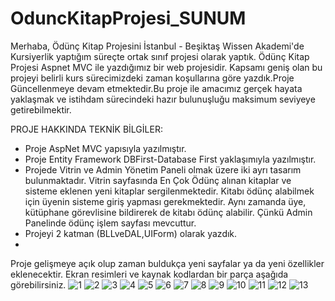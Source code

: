 # OduncKitapProjesi_SUNUM
Merhaba, Ödünç Kitap Projesini İstanbul - Beşiktaş Wissen Akademi'de Kursiyerlik yaptığım süreçte ortak sınıf projesi olarak yaptık. Ödünç Kitap Projesi Aspnet MVC ile yazdığımız bir web projesidir. Kapsamı geniş olan bu projeyi belirli kurs sürecimizdeki zaman koşullarına göre yazdık.Proje Güncellenmeye devam etmektedir.Bu proje ile amacımız gerçek hayata yaklaşmak ve istihdam sürecindeki hazır bulunuşluğu maksimum seviyeye getirebilmektir.

PROJE HAKKINDA TEKNİK BİLGİLER: 
* Proje AspNet MVC yapısıyla yazılmıştır.
* Proje Entity Framework DBFirst-Database First yaklaşımıyla yazılmıştır. 
* Projede Vitrin ve Admin Yönetim Paneli olmak üzere iki ayrı tasarım bulunmaktadır. Vitrin sayfasında En Çok Ödünç alınan kitaplar ve sisteme eklenen yeni kitaplar sergilenmektedir. Kitabı ödünç alabilmek için üyenin sisteme giriş yapması gerekmektedir. Aynı zamanda üye, kütüphane görevlisine bildirerek de kitabı ödünç alabilir. Çünkü Admin Panelinde ödünç işlem sayfası mevcuttur. 
* Projeyi 2 katman (BLLveDAL,UIForm) olarak yazdık. 
* 
Proje gelişmeye açık olup zaman buldukça yeni sayfalar ya da yeni özellikler eklenecektir. Ekran resimleri ve kaynak kodlardan bir parça aşağıda görebilirsiniz.
![1](https://user-images.githubusercontent.com/73273677/217252069-a7647c2e-415e-43cd-8065-e9ff20108f70.png)
![2](https://user-images.githubusercontent.com/73273677/217252080-1c2d9d13-c8de-4e32-b2a0-c9cdf404cd89.png)
![3](https://user-images.githubusercontent.com/73273677/217252093-4b96cc63-addd-4425-a22c-0cdf2291fdbf.png)
![4](https://user-images.githubusercontent.com/73273677/217252131-e56f691e-da5c-403f-b78c-831d376785cf.png)
![5](https://user-images.githubusercontent.com/73273677/217252140-ac44339d-06b0-4fca-8334-26a0430ce40f.png)
![6](https://user-images.githubusercontent.com/73273677/217252151-bbea05f0-62c8-41c3-9a5c-bf34e156516b.png)
![7](https://user-images.githubusercontent.com/73273677/217252166-3d869358-9520-4e0e-8822-66d57796b805.png)
![8](https://user-images.githubusercontent.com/73273677/217252178-228063b2-7cd7-4729-a68c-6d9494316f64.png)
![9](https://user-images.githubusercontent.com/73273677/217252187-67f65c60-6f41-4ef7-83db-06c96aa8742b.png)
![10](https://user-images.githubusercontent.com/73273677/217252204-80d83811-e718-46a7-ae1a-76bfe7238859.png)
![11](https://user-images.githubusercontent.com/73273677/217252213-30230539-789d-4509-9f43-1526ff4e5e06.png)
![12](https://user-images.githubusercontent.com/73273677/217252227-511840a5-0cf6-406b-9121-eeaa41ee55ce.png)
![13](https://user-images.githubusercontent.com/73273677/217252238-f0c30ae2-9258-422c-8f44-53897847df02.png)

